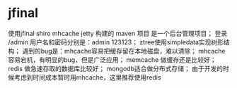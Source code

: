 # jfinal
使用jfinal shiro mhcache jetty 构建的 maven 项目
是一个后台管理项目；
登录 /admin 用户名和密码分别是：admin 123123；
ztree使用simpledata实现树形结构；
遇到的bug是：mhcache容易把缓存留在本地磁盘，难以清除；
mhcache 容易宕机，有明显的bug，但是广泛应用；
memcache 做缓存还是比较好；
redis 做急速存取的数据库比较好；
mongodb适合做分布式存储；
由于开发的时候考虑到时间成本暂时用mhcache，这里推荐使用redis
